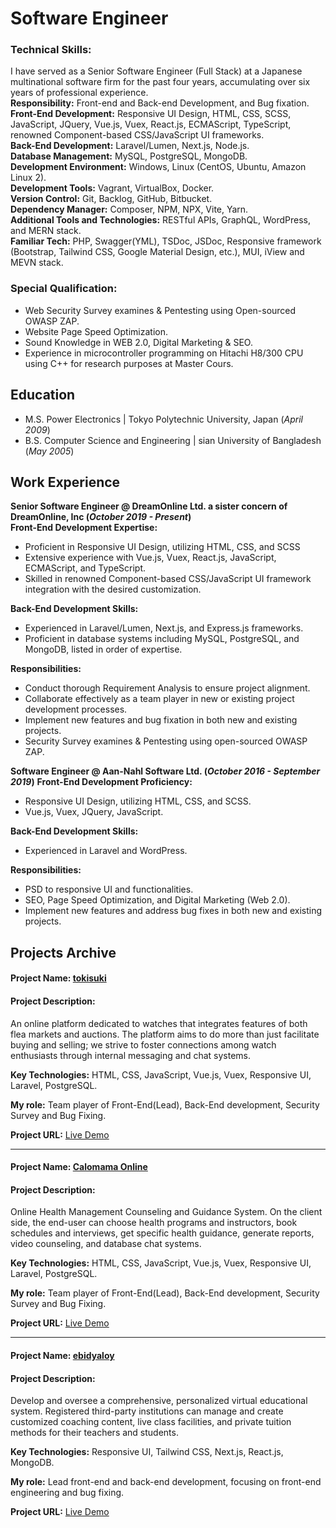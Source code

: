 # Software Engineer 

### Technical Skills: 
I have served as a Senior Software Engineer (Full Stack) at a Japanese multinational software firm for the past four years,
accumulating over six years of professional experience.\
**Responsibility:** Front-end and Back-end Development, and Bug fixation.\
**Front-End Development:** Responsive UI Design, HTML, CSS, SCSS, JavaScript, JQuery, Vue.js, Vuex, React.js, ECMAScript,
TypeScript, renowned Component-based CSS/JavaScript UI frameworks.\
**Back-End Development:** Laravel/Lumen, Next.js, Node.js.\
**Database Management:** MySQL, PostgreSQL, MongoDB.\
**Development Environment:** Windows, Linux (CentOS, Ubuntu, Amazon Linux 2).\
**Development Tools:** Vagrant, VirtualBox, Docker.\
**Version Control:** Git, Backlog, GitHub, Bitbucket.\
**Dependency Manager:** Composer, NPM, NPX, Vite, Yarn.\
**Additional Tools and Technologies:** RESTful APIs, GraphQL, WordPress, and MERN stack.\
**Familiar Tech:** PHP, Swagger(YML), TSDoc, JSDoc, Responsive framework (Bootstrap, Tailwind CSS, Google Material Design,
etc.), MUI, iView and MEVN stack.

### Special Qualification:

- Web Security Survey examines & Pentesting using Open-sourced OWASP ZAP.
- Website Page Speed Optimization.
- Sound Knowledge in WEB 2.0, Digital Marketing & SEO.
- Experience in microcontroller programming on Hitachi H8/300 CPU using C++ for research purposes at Master Cours.


## Education					       		
- M.S. Power Electronics | Tokyo Polytechnic University, Japan (_April 2009_)
- B.S. Computer Science and Engineering | sian University of Bangladesh (_May 2005_)

## Work Experience
**Senior Software Engineer @ DreamOnline Ltd. a sister concern of DreamOnline, Inc (_October 2019 - Present_)**\
**Front-End Development Expertise:**
- Proficient in Responsive UI Design, utilizing HTML, CSS, and SCSS
- Extensive experience with Vue.js, Vuex, React.js, JavaScript, ECMAScript, and TypeScript.
- Skilled in renowned Component-based CSS/JavaScript UI framework integration with the desired customization.

**Back-End Development Skills:**
- Experienced in Laravel/Lumen, Next.js, and Express.js frameworks.
- Proficient in database systems including MySQL, PostgreSQL, and MongoDB, listed in order of expertise.

**Responsibilities:**
 - Conduct thorough Requirement Analysis to ensure project alignment.
 - Collaborate effectively as a team player in new or existing project development processes.
 - Implement new features and bug fixation in both new and existing projects.
 - Security Survey examines & Pentesting using open-sourced OWASP ZAP.

**Software Engineer @ Aan-Nahl Software Ltd. (_October 2016 - September 2019_)**
**Front-End Development Proficiency:**
- Responsive UI Design, utilizing HTML, CSS, and SCSS.
- Vue.js, Vuex, JQuery, JavaScript.

**Back-End Development Skills:**
- Experienced in Laravel and WordPress.

**Responsibilities:**
- PSD to responsive UI and functionalities.
- SEO, Page Speed Optimization, and Digital Marketing (Web 2.0).
- Implement new features and address bug fixes in both new and existing projects.


## Projects Archive

#### Project Name: [tokisuki](https://lwt-dev.dreamonlinelimited.xyz)
#### Project Description:
An online platform dedicated to watches that integrates features of both flea markets and auctions. The platform aims to do more than just facilitate buying and selling; we strive to foster connections among watch enthusiasts through internal messaging and chat systems.

**Key Technologies:** HTML, CSS, JavaScript, Vue.js, Vuex, Responsive UI, Laravel, PostgreSQL. 

**My role:** Team player of Front-End(Lead), Back-End development, Security Survey and Bug Fixing.

**Project URL:** [Live Demo](https://lwt-dev.dreamonlinelimited.xyz)

---

#### Project Name: [Calomama Online](https://health-guidance.jp)
#### Project Description:
Online Health Management Counseling and Guidance System. On the client side, the end-user can choose health programs and instructors, book schedules and interviews, get specific health guidance, generate reports, video counseling, and database chat systems.

**Key Technologies:** HTML, CSS, JavaScript, Vue.js, Vuex, Responsive UI, Laravel, PostgreSQL. 

**My role:** Team player of Front-End(Lead), Back-End development, Security Survey and Bug Fixing.

**Project URL:** [Live Demo](https://health-guidance.jp)

---

#### Project Name: [ebidyaloy](https://ebidyaloy.com)
#### Project Description:
Develop and oversee a comprehensive, personalized virtual educational system. Registered third-party institutions can manage and create customized coaching content, live class facilities, and private tuition methods for their teachers and students.

**Key Technologies:** Responsive UI, Tailwind CSS, Next.js, React.js, MongoDB.

**My role:** Lead front-end and back-end development, focusing on front-end engineering and bug fixing.

**Project URL:** [Live Demo](https://ebidyaloy.com/)
